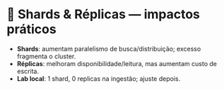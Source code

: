 # 🧩 Shards & Réplicas — impactos práticos

- **Shards**: aumentam paralelismo de busca/distribuição; excesso fragmenta o cluster.
- **Réplicas**: melhoram disponibilidade/leitura, mas aumentam custo de escrita.
- **Lab local**: 1 shard, 0 replicas na ingestão; ajuste depois.
